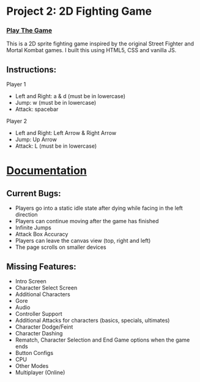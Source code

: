 # Project 2: 2D Fighting Game
### [Play The Game](https://jlgh42.github.io/jordan-fighting-game)
This is a 2D sprite fighting game inspired by the original Street Fighter and Mortal Kombat games. I built this using HTML5, CSS and vanilla JS.

## Instructions:

Player 1
- Left and Right: a & d (must be in lowercase)
- Jump: w (must be in lowercase)
- Attack: spacebar

Player 2
- Left and Right: Left Arrow & Right Arrow
- Jump: Up Arrow
- Attack: L (must be in lowercase)

# [Documentation](https://docs.google.com/document/d/14ZmYpiO52fKlL5GO0hAJHtf4v5Jlzz8SWWbL2xLLfEU/edit?usp=sharing)

## Current Bugs:
- Players go into a static idle state after dying while facing in the left direction
- Players can continue moving after the game has finished
- Infinite Jumps
- Attack Box Accuracy
- Players can leave the canvas view (top, right and left)
- The page scrolls on smaller devices

## Missing Features:
- Intro Screen
- Character Select Screen
- Additional Characters
- Gore
- Audio
- Controller Support
- Additional Attacks for characters (basics, specials, ultimates)
- Character Dodge/Feint
- Character Dashing
- Rematch, Character Selection and End Game options when the game ends
- Button Configs
- CPU
- Other Modes
- Multiplayer (Online)
